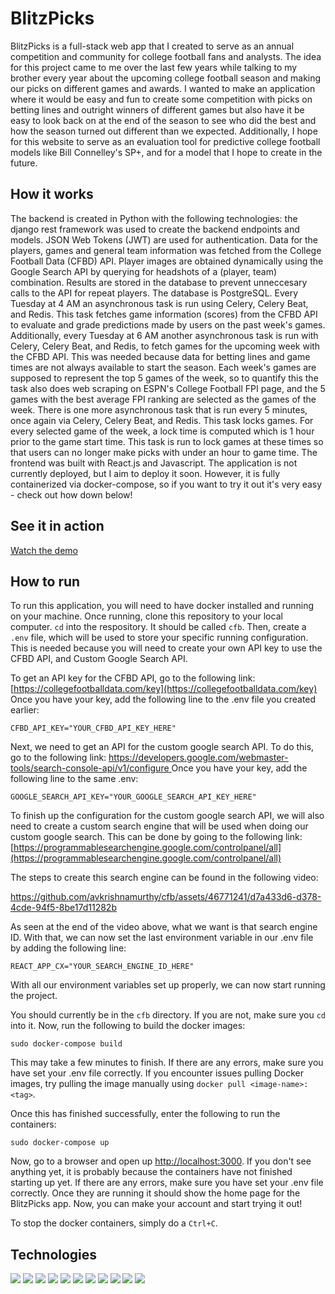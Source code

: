 # BlitzPicks

BlitzPicks is a full-stack web app that I created to serve as an annual competition and community for college football fans and analysts. The idea for this project came to me over the last few years while talking to my brother every year about the upcoming college football season and making our picks on different games and awards. I wanted to make an application where it would be easy and fun to create some competition with picks on betting lines and outright winners of different games but also have it be easy to look back on at the end of the season to see who did the best and how the season turned out different than we expected. Additionally, I hope for this website to serve as an evaluation tool for predictive college football models like Bill Connelley's SP+, and for a model that I hope to create in the future.

## How it works
The backend is created in Python with the following technologies: the django rest framework was used to create the backend endpoints and models. JSON Web Tokens (JWT) are used for authentication. Data for the players, games and general team information was fetched from the College Football Data (CFBD) API. Player images are obtained dynamically using the Google Search API by querying for headshots of a (player, team) combination. Results are stored in the database to prevent unneccesary calls to the API for repeat players. The database is PostgreSQL. Every Tuesday at 4 AM an asynchronous task is run using Celery, Celery Beat, and Redis. This task fetches game information (scores) from the CFBD API to evaluate and grade predictions made by users on the past week's games. Additionally, every Tuesday at 6 AM another asynchronous task is run with Celery, Celery Beat, and Redis, to fetch games for the upcoming week with the CFBD API. This was needed because data for betting lines and game times are not always available to start the season. Each week's games are supposed to represent the top 5 games of the week, so to quantify this the task also does web scraping on ESPN's College Football FPI page, and the 5 games with the best average FPI ranking are selected as the games of the week. There is one more asynchronous task that is run every 5 minutes, once again via Celery, Celery Beat, and Redis. This task locks games. For every selected game of the week, a lock time is computed which is 1 hour prior to the game start time. This task is run to lock games at these times so that users can no longer make picks with under an hour to game time. The frontend was built with React.js and Javascript. The application is not currently deployed, but I aim to deploy it soon. However, it is fully containerized via docker-compose, so if you want to try it out it's very easy - check out how down below!


## See it in action

[Watch the demo](https://www.youtube.com/watch?v=21Er8juIJAY)

## How to run

To run this application, you will need to have docker installed and running on your machine. Once running, clone this repository to your local computer. ```cd``` into the respository. It should be called ```cfb```. Then, create a ```.env``` file, which will be used to store your specific running configuration. This is needed because you will need to create your own API key to use the CFBD API, and Custom Google Search API. 

To get an API key for the CFBD API, go to the following link: [https://collegefootballdata.com/key](https://collegefootballdata.com/key)
Once you have your key, add the following line to the .env file you created earlier:

```CFBD_API_KEY="YOUR_CFBD_API_KEY_HERE"```

Next, we need to get an API for the custom google search API. To do this, go to the following link: [https://developers.google.com/webmaster-tools/search-console-api/v1/configure
](https://developers.google.com/webmaster-tools/search-console-api/v1/configure)
Once you have your key, add the following line to the same .env:

```GOOGLE_SEARCH_API_KEY="YOUR_GOOGLE_SEARCH_API_KEY_HERE"```

To finish up the configuration for the custom google search API, we will also need to create a custom search engine that will be used when doing our custom google search. This can be done by going to the following link: [https://programmablesearchengine.google.com/controlpanel/all](https://programmablesearchengine.google.com/controlpanel/all)

The steps to create this search engine can be found in the following video:

https://github.com/avkrishnamurthy/cfb/assets/46771241/d7a433d6-d378-4cde-94f5-8be17d11282b

As seen at the end of the video above, what we want is that search engine ID. With that, we can now set the last environment variable in our .env file by adding the following line:

```REACT_APP_CX="YOUR_SEARCH_ENGINE_ID_HERE"```

With all our environment variables set up properly, we can now start running the project.

You should currently be in the ```cfb``` directory. If you are not, make sure you ```cd``` into it. Now, run the following to build the docker images:

```sudo docker-compose build```

This may take a few minutes to finish. If there are any errors, make sure you have set your .env file correctly. If you encounter issues pulling Docker images, try pulling the image manually using `docker pull <image-name>:<tag>`.

Once this has finished successfully, enter the following to run the containers:

```sudo docker-compose up```

Now, go to a browser and open up [http://localhost:3000](http://localhost:3000). If you don't see anything yet, it is probably because the containers have not finished starting up yet. If there are any errors, make sure you have set your .env file correctly. Once they are running it should show the home page for the BlitzPicks app. Now, you can make your account and start trying it out!

To stop the docker containers, simply do a ```Ctrl+C```.

## Technologies

<img src="https://img.shields.io/badge/Python-14354C?style=for-the-badge&logo=python&logoColor=white">
<img src="https://img.shields.io/badge/django-%23092E20.svg?style=for-the-badge&logo=django&logoColor=white">
<img src="https://img.shields.io/badge/DJANGO-REST-ff1709?style=for-the-badge&logo=django&logoColor=white&color=ff1709&labelColor=gray">
<img src="https://img.shields.io/badge/react-%2320232a.svg?style=for-the-badge&logo=react&logoColor=%2361DAFB">
<img src="https://img.shields.io/badge/PostgreSQL-316192?style=for-the-badge&logo=postgresql&logoColor=white">
<img src="https://img.shields.io/badge/JWT-black?style=for-the-badge&logo=JSON%20web%20tokens">
<img src="https://img.shields.io/badge/celery-%2337814A.svg?&style=for-the-badge&logo=celery&logoColor=white" />
<img src="https://img.shields.io/badge/redis-%23DD0031.svg?style=for-the-badge&logo=redis&logoColor=white">
<img src="https://img.shields.io/badge/css3-%231572B6.svg?style=for-the-badge&logo=css3&logoColor=white">
<img src="https://img.shields.io/badge/google-4285F4?style=for-the-badge&logo=google&logoColor=white">
<img src="https://img.shields.io/badge/docker-%230db7ed.svg?style=for-the-badge&logo=docker&logoColor=white">



